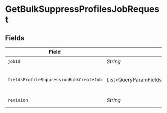 # GetBulkSuppressProfilesJobRequest


## Fields

| Field                                                                                                                                | Type                                                                                                                                 | Required                                                                                                                             | Description                                                                                                                          | Example                                                                                                                              |
| ------------------------------------------------------------------------------------------------------------------------------------ | ------------------------------------------------------------------------------------------------------------------------------------ | ------------------------------------------------------------------------------------------------------------------------------------ | ------------------------------------------------------------------------------------------------------------------------------------ | ------------------------------------------------------------------------------------------------------------------------------------ |
| `jobId`                                                                                                                              | *String*                                                                                                                             | :heavy_check_mark:                                                                                                                   | ID of the job to retrieve.                                                                                                           | 01GSQPBF74KQ5YTDEPP41T1BZH                                                                                                           |
| `fieldsProfileSuppressionBulkCreateJob`                                                                                              | List\<[QueryParamFieldsProfileSuppressionBulkCreateJob](../../models/operations/QueryParamFieldsProfileSuppressionBulkCreateJob.md)> | :heavy_minus_sign:                                                                                                                   | For more information please visit https://developers.klaviyo.com/en/v2024-10-15/reference/api-overview#sparse-fieldsets              |                                                                                                                                      |
| `revision`                                                                                                                           | *String*                                                                                                                             | :heavy_check_mark:                                                                                                                   | API endpoint revision (format: YYYY-MM-DD[.suffix])                                                                                  |                                                                                                                                      |
